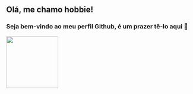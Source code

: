 ## Olá, me chamo hobbie! 
### Seja bem-vindo ao meu perfil Github, é um prazer tê-lo aqui 👋

<div>
<a href="https://github.com/hobbie-dev">
<img height="140em" src="https://github-readme-stats.vercel.app/api?username=hobbie-dev&show_icons=true&theme=dracula&include_all_commits=true&count_private=true"/>
</div>

